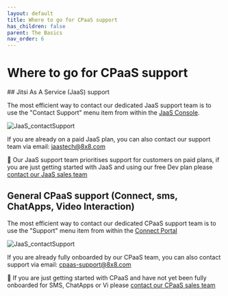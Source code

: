 ```yaml
---
layout: default
title: Where to go for CPaaS support
has_children: false
parent: The Basics
nav_order: 6
---
```


# Where to go for CPaaS support


## Jitsi As A Service (JaaS) support

The most efficient way to contact our dedicated JaaS support team is to use the "Contact Support" menu item from within the [JaaS Console](https://jaas.8x8.vc/).

![JaaS_contactSupport](/cpaas-wiki/image_assets/jaas/JaaS_contactSupport.jpg)

If you are already on a paid JaaS plan, you can also contact our support team via email: [jaastech@8x8.com](mailto:jaastech@8x8.com)

📘 Our JaaS support team prioritises support for customers on paid plans, if you are just getting started with JaaS and using our free Dev plan please [contact our JaaS sales team](https://jaas.8x8.vc/contact-us.html)

## General CPaaS support (Connect, sms, ChatApps, Video Interaction)

The most efficient way to contact our dedicated CPaaS support team is to use the "Support" menu item from within the [Connect Portal](https://connect.8x8.com/login/)

![JaaS_contactSupport](/cpaas-wiki/image_assets/connect/Connect_contactSupport.jpg)

If you are already fully onboarded by our CPaaS team, you can also contact support via email: [cpaas-support@8x8.com](mailto:cpaas-support@8x8.com)

📘 If you are just getting started with CPaaS and have not yet been fully onboarded for SMS, ChatApps or Vi please [contact our CPaaS sales team](https://www.8x8.com/products/apis#contact-us)
